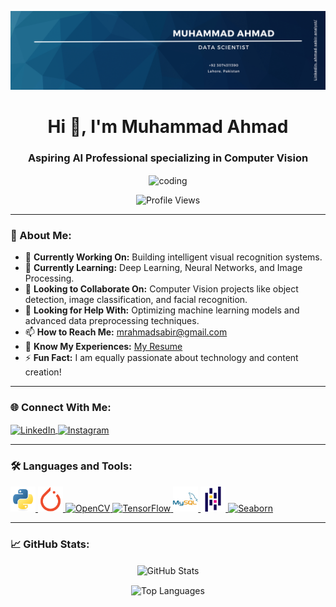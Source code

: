 ![Professional LinkedIn Banner](https://github.com/ahmadsabir786/ahmadsabir786/blob/main/Professional%20LinkedIn%20Banner.png)

<h1 align="center">Hi 👋, I'm Muhammad Ahmad</h1>
<h3 align="center">Aspiring AI Professional specializing in Computer Vision</h3>

<p align="center">
  <img align="center" alt="coding" width="400" src="https://i.pinimg.com/originals/fc/71/63/fc71635c7f1b09ed30413f59bb749582.gif">
</p>

<p align="center">
  <img src="https://komarev.com/ghpvc/?username=MinahilJaved&label=Profile%20views&color=0e75b6&style=flat" alt="Profile Views">
</p>

---

### 🚀 About Me:
- 🔭 **Currently Working On:** Building intelligent visual recognition systems.  
- 🌱 **Currently Learning:** Deep Learning, Neural Networks, and Image Processing.  
- 👯 **Looking to Collaborate On:** Computer Vision projects like object detection, image classification, and facial recognition.  
- 🤝 **Looking for Help With:** Optimizing machine learning models and advanced data preprocessing techniques.  
- 📫 **How to Reach Me:** [mrahmadsabir@gmail.com](mailto:mrahmadsabir@gmail.com)  
- 📄 **Know My Experiences:** [My Resume](https://drive.google.com/file/d/1-uUcouE_v_T-YyDXy4Ko6k1jaKPx7cdX/view?usp=sharing)  
- ⚡ **Fun Fact:** I am equally passionate about technology and content creation!  

---

### 🌐 Connect With Me:
<p align="left">
  <a href="https://www.linkedin.com/in/ahmad-sabir-analyst/" target="_blank">
    <img align="center" src="https://raw.githubusercontent.com/rahuldkjain/github-profile-readme-generator/master/src/images/icons/Social/linked-in-alt.svg" alt="LinkedIn" height="30" width="40" />
  </a>
  <a href="https://instagram.com/ahmad_sabir12" target="_blank">
    <img align="center" src="https://raw.githubusercontent.com/rahuldkjain/github-profile-readme-generator/master/src/images/icons/Social/instagram.svg" alt="Instagram" height="30" width="40" />
  </a>

</p>

---

### 🛠️ Languages and Tools:
<p align="left">
  <a href="https://www.python.org" target="_blank" rel="noreferrer">
    <img src="https://raw.githubusercontent.com/devicons/devicon/master/icons/python/python-original.svg" alt="Python" width="40" height="40"/>
  </a> 
  <a href="https://pytorch.org/" target="_blank" rel="noreferrer">
    <img src="https://raw.githubusercontent.com/devicons/devicon/master/icons/pytorch/pytorch-original.svg" alt="PyTorch" width="40" height="40"/>
  </a> 
  <a href="https://opencv.org/" target="_blank" rel="noreferrer">
    <img src="https://www.vectorlogo.zone/logos/opencv/opencv-icon.svg" alt="OpenCV" width="40" height="40"/>
  </a> 
  <a href="https://www.tensorflow.org/" target="_blank" rel="noreferrer">
    <img src="https://www.vectorlogo.zone/logos/tensorflow/tensorflow-icon.svg" alt="TensorFlow" width="40" height="40"/>
  </a> 
  <a href="https://www.mysql.com/" target="_blank" rel="noreferrer">
    <img src="https://raw.githubusercontent.com/devicons/devicon/master/icons/mysql/mysql-original-wordmark.svg" alt="MySQL" width="40" height="40"/>
  </a> 
  <a href="https://pandas.pydata.org/" target="_blank" rel="noreferrer">
    <img src="https://raw.githubusercontent.com/devicons/devicon/2ae2a900d2f041da66e950e4d48052658d850630/icons/pandas/pandas-original.svg" alt="Pandas" width="40" height="40"/>
  </a> 
  <a href="https://seaborn.pydata.org/" target="_blank" rel="noreferrer">
    <img src="https://seaborn.pydata.org/_images/logo-mark-lightbg.svg" alt="Seaborn" width="40" height="40"/>
  </a> 
</p>

---

### 📈 GitHub Stats:
<p align="center">
  <img align="center" src="https://github-readme-stats.vercel.app/api?username=ahmadsabir786&show_icons=true&theme=radical" alt="GitHub Stats" />
</p>
<p align="center">
  <img align="center" src="https://github-readme-stats.vercel.app/api/top-langs/?username=ahmadsabir786&layout=compact&theme=radical" alt="Top Languages" />
</p>
